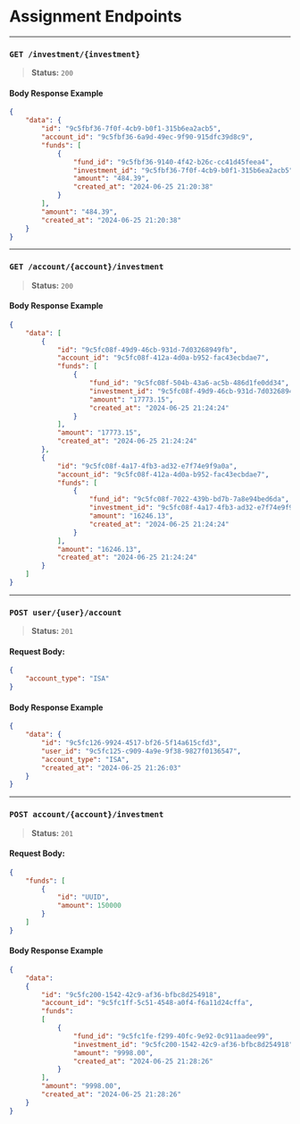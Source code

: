# Assignment Endpoints

------------------------------------------------------------------------

### `GET /investment/{investment}`

 > **Status:** `200`

#### Body Response Example
```json
{
    "data": {
        "id": "9c5fbf36-7f0f-4cb9-b0f1-315b6ea2acb5",
        "account_id": "9c5fbf36-6a9d-49ec-9f90-915dfc39d8c9",
        "funds": [
            {
                "fund_id": "9c5fbf36-9140-4f42-b26c-cc41d45feea4",
                "investment_id": "9c5fbf36-7f0f-4cb9-b0f1-315b6ea2acb5",
                "amount": "484.39",
                "created_at": "2024-06-25 21:20:38"
            }
        ],
        "amount": "484.39",
        "created_at": "2024-06-25 21:20:38"
    }
}
```
------------------------------------------------------------------------

### `GET /account/{account}/investment`
 > **Status:** `200`

#### Body Response Example
```json
{
    "data": [
        {
            "id": "9c5fc08f-49d9-46cb-931d-7d03268949fb",
            "account_id": "9c5fc08f-412a-4d0a-b952-fac43ecbdae7",
            "funds": [
                {
                    "fund_id": "9c5fc08f-504b-43a6-ac5b-486d1fe0dd34",
                    "investment_id": "9c5fc08f-49d9-46cb-931d-7d03268949fb",
                    "amount": "17773.15",
                    "created_at": "2024-06-25 21:24:24"
                }
            ],
            "amount": "17773.15",
            "created_at": "2024-06-25 21:24:24"
        },
        {
            "id": "9c5fc08f-4a17-4fb3-ad32-e7f74e9f9a0a",
            "account_id": "9c5fc08f-412a-4d0a-b952-fac43ecbdae7",
            "funds": [
                {
                    "fund_id": "9c5fc08f-7022-439b-bd7b-7a8e94bed6da",
                    "investment_id": "9c5fc08f-4a17-4fb3-ad32-e7f74e9f9a0a",
                    "amount": "16246.13",
                    "created_at": "2024-06-25 21:24:24"
                }
            ],
            "amount": "16246.13",
            "created_at": "2024-06-25 21:24:24"
        }
    ]
}
```
------------------------------------------------------------------------

### `POST user/{user}/account`
  > **Status:** `201`

#### Request Body:
```json
{
    "account_type": "ISA"
}
```

#### Body Response Example
```json
{
    "data": {
        "id": "9c5fc126-9924-4517-bf26-5f14a615cfd3",
        "user_id": "9c5fc125-c909-4a9e-9f38-9827f0136547",
        "account_type": "ISA",
        "created_at": "2024-06-25 21:26:03"
    }
}
```
------------------------------------------------------------------------
### `POST account/{account}/investment`
  > **Status:** `201`

#### Request Body:
```json
{
    "funds": [
        {
            "id": "UUID",
            "amount": 150000
        }
    ]
}
```

#### Body Response Example
```json
{
    "data":
    {
        "id": "9c5fc200-1542-42c9-af36-bfbc8d254918",
        "account_id": "9c5fc1ff-5c51-4548-a0f4-f6a11d24cffa",
        "funds":
        [
            {
                "fund_id": "9c5fc1fe-f299-40fc-9e92-0c911aadee99",
                "investment_id": "9c5fc200-1542-42c9-af36-bfbc8d254918",
                "amount": "9998.00",
                "created_at": "2024-06-25 21:28:26"
            }
        ],
        "amount": "9998.00",
        "created_at": "2024-06-25 21:28:26"
    }
}
```
